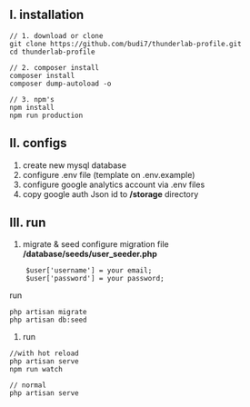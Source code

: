 ## I. installation
```
// 1. download or clone
git clone https://github.com/budi7/thunderlab-profile.git
cd thunderlab-profile 

// 2. composer install
composer install
composer dump-autoload -o

// 3. npm's
npm install
npm run production
```

## II. configs
1. create new mysql database 
2. configure .env file (template on .env.example)
3. configure google analytics account via .env files
4. copy google auth Json id to **/storage** directory

## III. run
1. migrate & seed
configure migration file **/database/seeds/user_seeder.php**
```
    $user['username'] = your email;
    $user['password'] = your password;
```

run 
```
php artisan migrate
php artisan db:seed
```
1. run
```
//with hot reload
php artisan serve
npm run watch

// normal
php artisan serve
```
